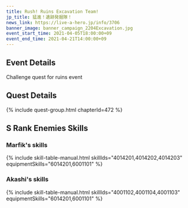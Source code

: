 ```yaml
---
title: Rush! Ruins Excavation Team!
jp_title: 猛進！遺跡発掘隊！
news_link: https://live-a-hero.jp/info/3706
banner_image: banner_campaign_2204Excavation.jpg 
event_start_time: 2021-04-05T18:00:00+09
event_end_time: 2021-04-21T14:00:00+09
---
```


## Event Details

Challenge quest for ruins event

## Quest Details

{% include quest-group.html chapterId=472 %}

## S Rank Enemies Skills

### Marfik's skills

{% include skill-table-manual.html skillIds="4014201,4014202,4014203" equipmentSkills="6014201,6001101" %}

### Akashi's skills

{% include skill-table-manual.html skillIds="4001102,4001104,4001103" equipmentSkills="6014201,6001101" %}
